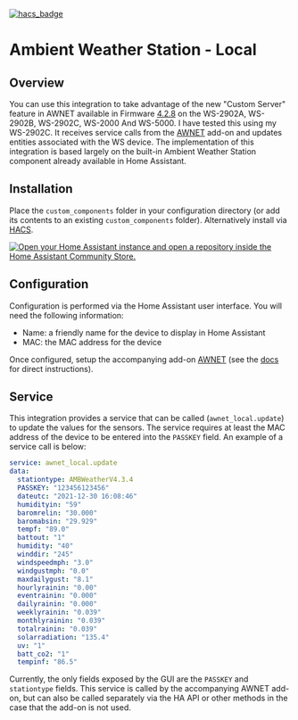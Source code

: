 [![hacs_badge](https://img.shields.io/badge/HACS-Default-41BDF5.svg?style=for-the-badge)](https://github.com/hacs/integration)

# Ambient Weather Station - Local

## Overview

You can use this integration to take advantage of the new "Custom Server" feature in AWNET available in Firmware [4.2.8](https://ambientweather.com/support) on the WS-2902A, WS-2902B, WS-2902C, WS-2000 And WS-5000. I have tested this using my WS-2902C. It receives service calls from the [AWNET](https://github.com/tlskinneriv/hassio-addons/tree/master/awnet) add-on and updates entities associated with the WS device. The implementation of this integration is based largely on the built-in Ambient Weather Station component already available in Home Assistant.

## Installation

Place the `custom_components` folder in your configuration directory (or add its contents to an existing `custom_components` folder). Alternatively install via [HACS](https://hacs.xyz/).

[![Open your Home Assistant instance and open a repository inside the Home Assistant Community Store.](https://my.home-assistant.io/badges/hacs_repository.svg)](https://my.home-assistant.io/redirect/hacs_repository/?owner=tlskinneriv&repository=awnet_local&category=integration)

## Configuration

Configuration is performed via the Home Assistant user interface. You will need the following information:

- Name: a friendly name for the device to display in Home Assistant
- MAC: the MAC address for the device

Once configured, setup the accompanying add-on [AWNET](https://github.com/tlskinneriv/hassio-addons/tree/master/awnet) (see the [docs](https://github.com/tlskinneriv/hassio-addons/blob/master/awnet/DOCS.md) for direct instructions).

## Service

This integration provides a service that can be called (`awnet_local.update`) to update the values for
the sensors. The service requires at least the MAC address of the device to be entered into the
`PASSKEY` field. An example of a service call is below:

```yaml
service: awnet_local.update
data:
  stationtype: AMBWeatherV4.3.4
  PASSKEY: "123456123456"
  dateutc: "2021-12-30 16:08:46"
  humidityin: "59"
  baromrelin: "30.000"
  baromabsin: "29.929"
  tempf: "89.0"
  battout: "1"
  humidity: "40"
  winddir: "245"
  windspeedmph: "3.0"
  windgustmph: "0.0"
  maxdailygust: "8.1"
  hourlyrainin: "0.00"
  eventrainin: "0.000"
  dailyrainin: "0.000"
  weeklyrainin: "0.039"
  monthlyrainin: "0.039"
  totalrainin: "0.039"
  solarradiation: "135.4"
  uv: "1"
  batt_co2: "1"
  tempinf: "86.5"
```

Currently, the only fields exposed by the GUI are the `PASSKEY` and `stationtype` fields. This
service is called by the accompanying AWNET add-on, but can also be called separately via the HA API
or other methods in the case that the add-on is not used.
